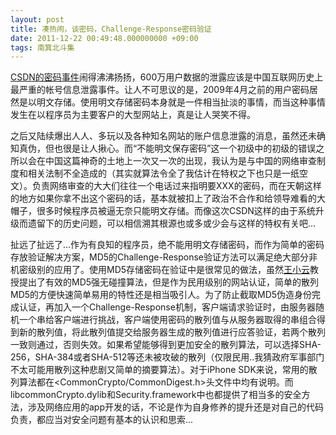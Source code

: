 ```yaml
---
layout: post
title: 凑热闹，谈密码，Challenge-Response密码验证
date: 2011-12-22 00:49:48.000000000 +09:00
tags: 南箕北斗集
---
```

<a href="http://news.csdn.net/a/20111221/309505.html">CSDN的密码事件</a>闹得沸沸扬扬，600万用户数据的泄露应该是中国互联网历史上最严重的帐号信息泄露事件。让人不可思议的是，2009年4月之前的用户密码居然是以明文存储。使用明文存储密码本身就是一件相当扯淡的事情，而当这种事情发生在以程序员为主要客户的大型网站上，真是让人哭笑不得。

之后又陆续爆出人人、多玩以及各种知名网站的账户信息泄露的消息，虽然还未确知真伪，但也很是让人揪心。而“不能明文保存密码”这一个初级中的初级的错误之所以会在中国这篇神奇的土地上一次又一次的出现，我认为是与中国的网络审查制度和相关法制不全造成的（其实就算法令全了我估计在特权之下也只是一纸空文）。负责网络审查的大大们往往一个电话过来指明要XXX的密码，而在天朝这样的地方如果你拿不出这个密码的话，基本就被扣上了政治不合作和给领导难看的大帽子，很多时候程序员被逼无奈只能明文存储。而像这次CSDN这样的由于系统升级而遗留下的历史问题，可以相信溯其根源也或多或少会与这样的特权有关吧...

扯远了扯远了...作为有良知的程序员，绝不能用明文存储密码，而作为简单的密码存放验证解决方案，MD5的Challenge-Response验证方法可以满足绝大部分非机密级别的应用了。使用MD5存储密码在验证中是很常见的做法，虽然<a href="http://baike.baidu.com/view/350813.htm#2">王小云</a>教授提出了有效的MD5强无碰撞算法，但是作为民用级别的网站认证，简单的散列MD5的方便快速简单易用的特性还是相当吸引人。为了防止截取MD5伪造身份完成认证，再加入一个Challenge-Response机制，客户端请求验证时，由服务器随机一个串给客户端进行挑战，客户端使用密码的散列值与从服务器取得的串组合得到新的散列值，将此散列值提交给服务器生成的散列值进行应答验证，若两个散列一致则通过，否则失效。如果希望能够得到更加安全的散列算法，可以选择SHA-256，SHA-384或者SHA-512等还未被攻破的散列（仅限民用..我猜政府军事部门不太可能用散列这种悲剧又简单的摘要算法）。对于iPhone SDK来说，常用的散列算法都在<CommonCrypto/CommonDigest.h>头文件中均有说明。而libcommonCrypto.dylib和Security.framework中也都提供了相当多的安全方法，涉及网络应用的app开发的话，不论是作为自身修养的提升还是对自己的代码负责，都应当对安全问题有基本的认识和思索...

